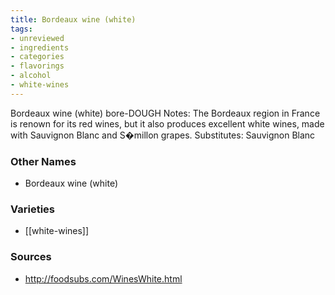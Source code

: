 ```yaml
---
title: Bordeaux wine (white)
tags:
- unreviewed
- ingredients
- categories
- flavorings
- alcohol
- white-wines
---
```

Bordeaux wine (white) bore-DOUGH Notes: The Bordeaux region in France is renown for its red wines, but it also produces excellent white wines, made with Sauvignon Blanc and S�millon grapes. Substitutes: Sauvignon Blanc

### Other Names

* Bordeaux wine (white)

### Varieties

* [[white-wines]]

### Sources
* http://foodsubs.com/WinesWhite.html
